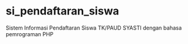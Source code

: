 # si_pendaftaran_siswa
Sistem Informasi Pendaftaran Siswa TK/PAUD SYASTI dengan bahasa pemrograman PHP
